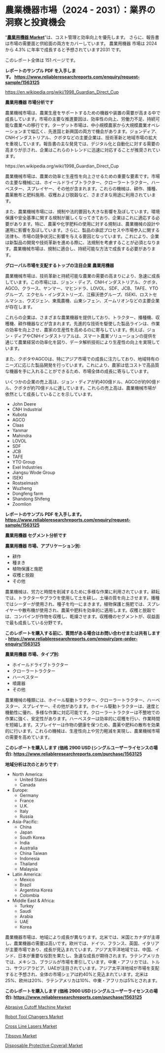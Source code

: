 <p><h1>農業機器市場（2024 - 2031）：業界の洞察と投資機会</h1></p><p>&ldquo;<strong><a href="https://www.reliableresearchreports.com/agriculture-equipment-r1563125">農業用機器 Market</a></strong>&rdquo;は、コスト管理と効率向上を優先します。 さらに、報告書は市場の需要面と供給面の両方をカバーしています。 農業用機器 市場は 2024 から 4.3% に年率で成長すると予想されています2031 です。</p>
<p>このレポート全体は 151 ページです。</p>
<p><strong>レポートのサンプル PDF を入手します。&nbsp;<a href="https://www.reliableresearchreports.com/enquiry/request-sample/1563125">https://www.reliableresearchreports.com/enquiry/request-sample/1563125</a></strong></p>
<p><a href="https://en.wikipedia.org/wiki/1998_Guardian_Direct_Cup">https://en.wikipedia.org/wiki/1998_Guardian_Direct_Cup</a></p>
<p><strong>農業用機器 市場分析です</strong></p>
<p><p>農業機械市場は、農業生産をサポートするための機器や装置の需要が高まる中で成長しています。市場の主要な推進要因は、効率性の向上、労働力不足、持続可能な農業への移行です。ターゲット市場は、中小規模農家から大規模農業オペレーションまで幅広く、先進国と新興国の両方で機会があります。ジョンディア、CNHインダストリアル、クボタなどの主要企業は、技術革新と地域市場の拡大を重視しています。報告書の主な発見では、デジタル化と自動化に対する需要の高まりが示され、企業はこれらのトレンドに迅速に対応することが推奨されています。</p></p>
<p>https://en.wikipedia.org/wiki/1998_Guardian_Direct_Cup</p>
<p><p>農業機械市場は、農業の効率と生産性を向上させるための重要な要素です。市場の主要な機械には、ホイールドライブトラクター、クローラートラクター、ハーベスター、スプレイヤー、その他が含まれます。これらの機械は、耕作、播種、農薬散布と肥料施用、収穫および脱穀など、さまざまな用途に利用されています。</p><p>また、農業機械市場には、規制や法的要因も大きな影響を及ぼしています。環境保護や安全基準に関する規制が厳しくなってきており、企業はこれに適応する必要があります。特に、農薬や化学肥料の使用に対する規制は、農業機械の設計や運用に影響を及ぼしています。さらに、製品の承認プロセスや市場参入に関する法律も、市場の競争状況に影響を与える要因となっています。これにより、企業は新製品の開発や技術革新を進める際に、法規制を考慮することが必須となります。農業機械市場は、規制に適合し、持続可能な方法で成長する必要があります。</p></p>
<p><strong>グローバル市場を支配するトップの注目企業 農業用機器</strong></p>
<p><p>農業機械市場は、技術革新と持続可能な農業の需要の高まりにより、急速に成長しています。この市場には、ジョン・ディア、CNHインダストリアル、クボタ、AGCO、クラース、ヤンマー、マヒンドラ、LOVOL、SDF、JCB、TAFE、YTOグループ、エクセル・インダストリーズ、江蘇沃徳グループ、ISEKI、ロストセルマシュ、ウズジェン、東風農機、山東シフェン、ズームリオンなどの主要企業が存在します。</p><p>これらの企業は、さまざまな農業機器を提供しており、トラクター、播種機、収穫機、耕作機器などが含まれます。先進的な技術を駆使した製品ラインは、作業の効率を向上させ、農家の生産性を高めるのに寄与しています。例えば、ジョン・ディアやCNHインダストリアルは、スマート農業ソリューションの提供を通じて農業経営の効率化を図り、データ解析技術により生産性の向上を実現しています。</p><p>また、クボタやAGCOは、特にアジア市場での成長に注力しており、地域特有のニーズに応じた製品開発を行っています。これにより、農家は低コストで高品質な機器を手に入れることができるため、市場全体の成長に寄与しています。</p><p>いくつかの企業の売上高は、ジョン・ディアが約400億ドル、AGCOが約90億ドル、クボタが約70億ドルに達しています。これらの売上高は、農業機械市場が依然として成長していることを示しています。</p></p>
<p><ul><li>John Deere</li><li>CNH Industrial</li><li>Kubota</li><li>AGCO</li><li>Claas</li><li>Yanmar</li><li>Mahindra</li><li>LOVOL</li><li>SDF</li><li>JCB</li><li>TAFE</li><li>YTO Group</li><li>Exel Industries</li><li>Jiangsu Wode Group</li><li>ISEKI</li><li>Rostselmash</li><li>Wuzheng</li><li>Dongfeng farm</li><li>Shandong Shifeng</li><li>Zoomlion</li></ul></p>
<p><strong>レポートのサンプル PDF を入手します。 <a href="https://www.reliableresearchreports.com/enquiry/request-sample/1563125">https://www.reliableresearchreports.com/enquiry/request-sample/1563125</a></strong></p>
<p><strong>農業用機器 セグメント分析です</strong></p>
<p><strong>農業用機器 市場、アプリケーション別:</strong></p>
<p><ul><li>耕作</li><li>種まき</li><li>植物保護と施肥</li><li>収穫と脱穀</li><li>その他</li></ul></p>
<p><p>農業機械は、労力と時間を削減するために多様な作業に利用されています。耕耘では、トラクターやプラウを使用して土を耕し、土壌の質を向上させます。播種ではシーダーが使用され、種子を均一にまきます。植物保護と施肥では、スプレイヤーや散布機が使用され、農薬や肥料を効率的に適用します。収穫と脱穀では、コンバインが作物を収穫し、乾燥させます。収穫機のセグメントが、収益面で最も成長している分野です。</p></p>
<p><strong>このレポートを購入する前に、質問がある場合はお問い合わせまたは共有します - <a href="https://www.reliableresearchreports.com/enquiry/pre-order-enquiry/1563125">https://www.reliableresearchreports.com/enquiry/pre-order-enquiry/1563125</a></strong></p>
<p><strong>農業用機器 市場、タイプ別:</strong></p>
<p><ul><li>ホイールドライブトラクター</li><li>クローラートラクター</li><li>ハーベスター</li><li>噴霧器</li><li>その他</li></ul></p>
<p><p>農業機械の種類には、ホイール駆動トラクター、クローラートラクター、ハーベスター、スプレイヤー、その他があります。ホイール駆動トラクターは、速度と機動性に優れ、多様な作業に対応可能です。クローラートラクターは不整地での作業に強く、安定性があります。ハーベスターは効率的に収穫を行い、作業時間を短縮します。スプレイヤーは作物の健康を保つため、農薬や肥料の散布を効果的に行います。これらの機械は、生産性向上や労力軽減を実現し、農業機械市場の需要を高めています。</p></p>
<p><strong>このレポートを購入します (価格 2900 USD (シングルユーザーライセンスの場合): <a href="https://www.reliableresearchreports.com/purchase/1563125">https://www.reliableresearchreports.com/purchase/1563125</a></strong></p>
<p><strong>地域分析は次のとおりです:</strong></p>
<p><ul>
    <li>
        North America:
        <ul>
            <li>United States</li>
            <li>Canada</li>
        </ul>
    </li>
    <li>
        Europe:
        <ul>
            <li>Germany</li>
            <li>France</li>
            <li>U.K.</li>
            <li>Italy</li>
            <li>Russia</li>
        </ul>
    </li>
    <li>
        Asia-Pacific:
        <ul>
            <li>China</li>
            <li>Japan</li>
            <li>South Korea</li>
            <li>India</li>
            <li>Australia</li>
            <li>China Taiwan</li>
            <li>Indonesia</li>
            <li>Thailand</li>
            <li>Malaysia</li>
        </ul>
    </li>
    <li>
        Latin America:
        <ul>
            <li>Mexico</li>
            <li>Brazil</li>
            <li>Argentina Korea</li>
            <li>Colombia</li>
        </ul>
    </li>
    <li>
        Middle East & Africa:
        <ul>
            <li>Turkey</li>
            <li>Saudi</li>
            <li>Arabia</li>
            <li>UAE</li>
            <li>Korea</li>
        </ul>
    </li>
    </ul></p>
<p><p>農業機器市場は、地域により成長が異なります。北米では、米国とカナダが主導し、農業機器の需要は高いです。欧州では、ドイツ、フランス、英国、イタリアが主要市場であり、成長が見込まれています。アジア太平洋地域では、中国、インド、日本が重要な役割を果たし、急速な成長が期待されます。ラテンアメリカでは、メキシコ、ブラジルが市場を牽引しています。中東・アフリカでは、トルコ、サウジアラビア、UAEが注目されています。アジア太平洋地域が市場を支配すると予想され、全体の市場シェアは約40%と見込まれています。北米は25%、欧州は20%、ラテンアメリカは10%、中東・アフリカは5%とされます。</p></p>
<p><strong>このレポートを購入します (価格 2900 USD (シングルユーザーライセンスの場合): <a href="https://www.reliableresearchreports.com/purchase/1563125">https://www.reliableresearchreports.com/purchase/1563125</a></strong></p>
<p><p><a href="https://issuu.com/reportprime-2/docs/abrasive-cutoff-machine-market-size_227b9548734884">Abrasive Cutoff Machine Market</a></p><p><a href="https://github.com/petbigbeepjn/Market-Research-Report-List-1/blob/main/robot-tool-changers-market.md">Robot Tool Changers Market</a></p><p><a href="https://issuu.com/reportprime-2/docs/cross-line-lasers-market-size-2030._d441f15ad74215">Cross Line Lasers Market</a></p><p><a href="https://www.linkedin.com/pulse/tibsovo-market-emerging-trends-future-prospects-period-icxge?trackingId=RnZaYm0gR%2FCWaa0l42O6Lw%3D%3D">Tibsovo Market</a></p><p><a href="https://medium.com/@trameciabutler45/evaluating-global-disposable-protective-coverall-market-trends-and-growth-opportunities-by-region-b915df4b21a9">Disposable Protective Coverall Market</a></p></p>